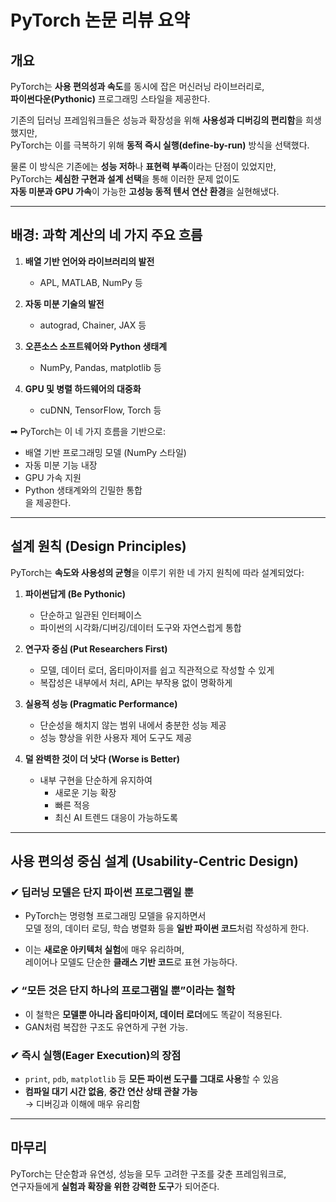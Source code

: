 # PyTorch 논문 리뷰 요약

## 개요

PyTorch는 **사용 편의성과 속도**를 동시에 잡은 머신러닝 라이브러리로,  
**파이썬다운(Pythonic)** 프로그래밍 스타일을 제공한다.

기존의 딥러닝 프레임워크들은 성능과 확장성을 위해 **사용성과 디버깅의 편리함**을 희생했지만,  
PyTorch는 이를 극복하기 위해 **동적 즉시 실행(define-by-run)** 방식을 선택했다.

물론 이 방식은 기존에는 **성능 저하**나 **표현력 부족**이라는 단점이 있었지만,  
PyTorch는 **세심한 구현과 설계 선택**을 통해 이러한 문제 없이도  
**자동 미분과 GPU 가속**이 가능한 **고성능 동적 텐서 연산 환경**을 실현해냈다.

---

## 배경: 과학 계산의 네 가지 주요 흐름

1. **배열 기반 언어와 라이브러리의 발전**  
   - APL, MATLAB, NumPy 등

2. **자동 미분 기술의 발전**  
   - autograd, Chainer, JAX 등

3. **오픈소스 소프트웨어와 Python 생태계**  
   - NumPy, Pandas, matplotlib 등

4. **GPU 및 병렬 하드웨어의 대중화**  
   - cuDNN, TensorFlow, Torch 등

➡ PyTorch는 이 네 가지 흐름을 기반으로:
- 배열 기반 프로그래밍 모델 (NumPy 스타일)
- 자동 미분 기능 내장
- GPU 가속 지원
- Python 생태계와의 긴밀한 통합  
을 제공한다.

---

## 설계 원칙 (Design Principles)

PyTorch는 **속도와 사용성의 균형**을 이루기 위한 네 가지 원칙에 따라 설계되었다:

1. **파이썬답게 (Be Pythonic)**  
   - 단순하고 일관된 인터페이스  
   - 파이썬의 시각화/디버깅/데이터 도구와 자연스럽게 통합  

2. **연구자 중심 (Put Researchers First)**  
   - 모델, 데이터 로더, 옵티마이저를 쉽고 직관적으로 작성할 수 있게  
   - 복잡성은 내부에서 처리, API는 부작용 없이 명확하게  

3. **실용적 성능 (Pragmatic Performance)**  
   - 단순성을 해치지 않는 범위 내에서 충분한 성능 제공  
   - 성능 향상을 위한 사용자 제어 도구도 제공  

4. **덜 완벽한 것이 더 낫다 (Worse is Better)**  
   - 내부 구현을 단순하게 유지하여  
     - 새로운 기능 확장  
     - 빠른 적응  
     - 최신 AI 트렌드 대응이 가능하도록

---

## 사용 편의성 중심 설계 (Usability-Centric Design)

### ✔ 딥러닝 모델은 단지 파이썬 프로그램일 뿐

- PyTorch는 명령형 프로그래밍 모델을 유지하면서  
  모델 정의, 데이터 로딩, 학습 병렬화 등을 **일반 파이썬 코드**처럼 작성하게 한다.

- 이는 **새로운 아키텍처 실험**에 매우 유리하며,  
  레이어나 모델도 단순한 **클래스 기반 코드**로 표현 가능하다.

### ✔ “모든 것은 단지 하나의 프로그램일 뿐”이라는 철학

- 이 철학은 **모델뿐 아니라 옵티마이저, 데이터 로더**에도 똑같이 적용된다.  
- GAN처럼 복잡한 구조도 유연하게 구현 가능.

### ✔ 즉시 실행(Eager Execution)의 장점

- `print`, `pdb`, `matplotlib` 등 **모든 파이썬 도구를 그대로 사용**할 수 있음  
- **컴파일 대기 시간 없음**, **중간 연산 상태 관찰 가능**  
→ 디버깅과 이해에 매우 유리함

---

## 마무리

PyTorch는 단순함과 유연성, 성능을 모두 고려한 구조를 갖춘 프레임워크로,  
연구자들에게 **실험과 확장을 위한 강력한 도구**가 되어준다.
